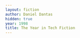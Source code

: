 ```yaml
---
layout: fiction
author: Daniel Dantas
hidden: true
year: 1998
title: The Year in Tech Fiction
---
```


